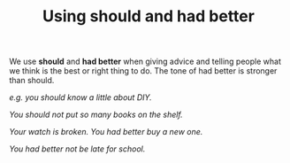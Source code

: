 ﻿---
layout: post
title:  "Using should and had better"
description: Using should and had better
keywords: should had_better
categories: grammar
---

We use **should** and **had better** when giving advice and telling people what we think is the best or right thing to do. 
The tone of had better is stronger than should.

*e.g. you should know a little about DIY.*

*You should not put so many books on the shelf.*

*Your watch is broken. You had better buy a new one.*

*You had better not be late for school.*